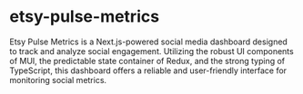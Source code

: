 # etsy-pulse-metrics
Etsy Pulse Metrics is a Next.js-powered social media dashboard designed to track and analyze social engagement. Utilizing the robust UI components of MUI, the predictable state container of Redux, and the strong typing of TypeScript, this dashboard offers a reliable and user-friendly interface for monitoring social metrics.

